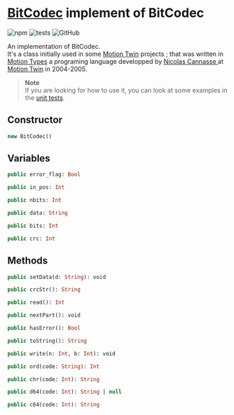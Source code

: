 # [BitCodec][index] implement of BitCodec

![npm](https://img.shields.io/npm/v/mtypes-bitcodec?color=blue&style=flat)
![tests](https://img.shields.io/static/v1?label=tests&message=0%20passed&color=brightgreen&style=flat)
![GitHub](https://img.shields.io/github/license/jslba/mtypes-bitcodec?style=flat)

An implementation of BitCodec.   
It's a class initially used in some [Motion Twin][1] projects ; that was written
in [Motion Types][mtypes] a programing  language developped by [Nicolas Cannasse
][ncannasse] at [Motion Twin][1] in 2004-2005.

> **Note**   
> If you are looking  for how to  use it, you  can look at some  examples in the
> [unit tests][unittests].

## Constructor

```hx
new BitCodec()
```

## Variables

```hx
public error_flag: Bool
```

```hx
public in_pos: Int
```

```hx
public nbits: Int
```

```hx
public data: String
```

```hx
public bits: Int
```

```hx
public crc: Int
```

## Methods

```hx
public setData(d: String): void
```

```hx
public crcStr(): String
```

```hx
public read(): Int
```

```hx
public nextPart(): void
```

```hx
public hasError(): Bool
```

```hx
public toString(): String
```

```hx
public write(n: Int, b: Int): void
```

```hx
public ord(code: String): Int
```

```hx
public chr(code: Int): String
```

```hx
public d64(code: Int): String | null
```

```hx
public c64(code: Int): String
```

[1]: https://motion-twin.com/fr/
[index]: /source/index.js
[mtypes]: https://github.com/motion-twin/mtypes
[ncannasse]: https://github.com/ncannasse
[unittests]: /test/codec.test.js
